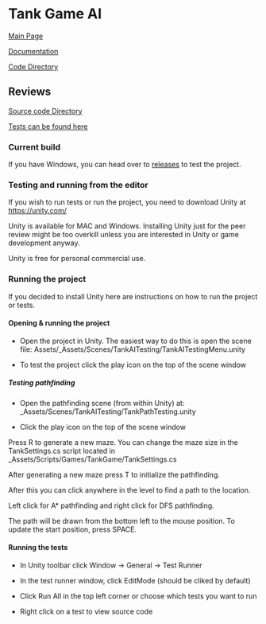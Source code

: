 # Tank Game AI

[Main Page](https://github.com/porrasm/tiralabra-tank-game-ai)

[Documentation](https://github.com/porrasm/tiralabra-tank-game-ai/tree/master/Documentation/)

[Code Directory](https://github.com/porrasm/tiralabra-tank-game-ai/tree/master/Assets/_Assets/Scripts/Games/TankGame/TankAI/)

## Reviews

[Source code Directory](https://github.com/porrasm/tiralabra-tank-game-ai/tree/master/Assets/_Assets/Scripts/Games/TankGame/TankAI/)

[Tests can be found here](https://github.com/porrasm/tiralabra-tank-game-ai/tree/master/Assets/_Assets/Tests)

### Current build

If you have Windows, you can head over to [releases](https://github.com/porrasm/tiralabra-tank-game-ai/releases) to test the project.

### Testing and running from the editor

If you wish to run tests or run the project, you need to download Unity at https://unity.com/

Unity is available for MAC and Windows. Installing Unity just for the peer review might be too overkill unless you are interested in Unity or game development anyway.

Unity is free for personal commercial use.


### Running the project

If you decided to install Unity here are instructions on how to run the project or tests.

#### Opening & running the project

- Open the project in Unity. The easiest way to do this is open the scene file: Assets/_Assets/Scenes/TankAITesting/TankAITestingMenu.unity

- To test the project click the play icon on the top of the scene window


##### Testing pathfinding

- Open the pathfinding scene (from within Unity) at: _Assets/Scenes/TankAITesting/TankPathTesting.unity

- Click the play icon on the top of the scene window

Press R to generate a new maze. You can change the maze size in the TankSettings.cs script located in _Assets/Scripts/Games/TankGame/TankSettings.cs

After generating a new maze press T to initialize the pathfinding.

After this you can click anywhere in the level to find a path to the location.

Left click for A* pathfinding and right click for DFS pathfinding.

The path will be drawn from the bottom left to the mouse position. To update the start position, press SPACE.

#### Running the tests

- In Unity toolbar click Window -> General -> Test Runner

- In the test runner window, click EditMode (should be cliked by default)

- Click Run All in the top left corner or choose which tests you want to run

- Right click on a test to view source code